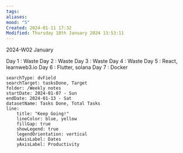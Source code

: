 ```yaml
---
tags: 
aliases: 
mood: "5"
Created: 2024-01-11 17:32
Modified: Thursday 18th January 2024 13:53:11
---
```


2024-W02 January


Day 1 : Waste
Day 2 : Waste
Day 3 : Waste
Day 4 : Waste
Day 5 : React, learnweb3.io
Day 6 : Flutter, solana
Day 7 : Docker



```tracker
searchType: dvField
searchTarget: tasksDone, Target
folder: /Weekly notes 
startDate: 2024-01-07 - Sun
endDate: 2024-01-13 - Sat
datasetName: Tasks Done, Total Tasks
line:
    title: "Keep Going!"
    lineColor: blue, yellow
    fillGap: true
    showLegend: true
    legendOrientation: vertical
    xAxisLabel: Dates
    yAxisLabel: Productivity
```
